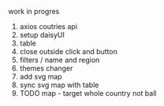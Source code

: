 work in progres


1. axios coutries api
2. setup daisyUI
3. table
5. close outside click and button
6. filters / name and region
7. themes changer
8. add svg map
9. sync svg map with table
10. TODO map - target whole country not ball
    
